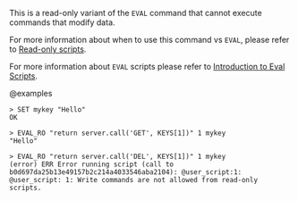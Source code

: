This is a read-only variant of the `EVAL` command that cannot execute commands that modify data.

For more information about when to use this command vs `EVAL`, please refer to [Read-only scripts](../topics/programmability.md#read-only-scripts).

For more information about `EVAL` scripts please refer to [Introduction to Eval Scripts](../topics/eval-intro.md).

@examples

```
> SET mykey "Hello"
OK

> EVAL_RO "return server.call('GET', KEYS[1])" 1 mykey
"Hello"

> EVAL_RO "return server.call('DEL', KEYS[1])" 1 mykey
(error) ERR Error running script (call to b0d697da25b13e49157b2c214a4033546aba2104): @user_script:1: @user_script: 1: Write commands are not allowed from read-only scripts.
```
